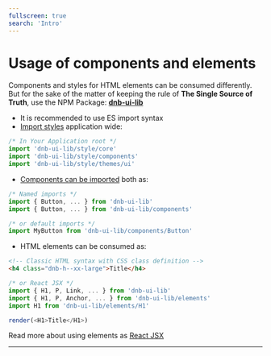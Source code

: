 ```yaml
---
fullscreen: true
search: 'Intro'
---
```


<Intro>

# Usage of components and elements

Components and styles for HTML elements can be consumed differently. But for the sake of the matter of keeping the rule of **The Single Source of Truth**, use the NPM Package: [**dnb-ui-lib**](https://www.npmjs.com/package/dnb-ui-lib)

- It is recommended to use ES import syntax
- [Import styles](!/uilib/usage/customisation/styling/consume-styles) application wide:

```js
/* In Your Application root */
import 'dnb-ui-lib/style/core'
import 'dnb-ui-lib/style/components'
import 'dnb-ui-lib/style/themes/ui'
```

- [Components can be imported](!/uilib/usage/first-steps/the-basics#compiler) both as:

```js
/* Named imports */
import { Button, ... } from 'dnb-ui-lib'
import { Button, ... } from 'dnb-ui-lib/components'
```

```js
/* or default imports */
import MyButton from 'dnb-ui-lib/components/Button'
```

- HTML elements can be consumed as:

```html
<!-- Classic HTML syntax with CSS class definition -->
<h4 class="dnb-h--xx-large">Title</h4>
```

```js
/* or React JSX */
import { H1, P, Link, ... } from 'dnb-ui-lib'
import { H1, P, Anchor, ... } from 'dnb-ui-lib/elements'
import H1 from 'dnb-ui-lib/elements/H1'

render(<H1>Title</H1>)
```

Read more about using elements as [React JSX](!/uilib/elements#react-jsx)

---

<IntroFooter href="/uilib/intro/13-quality-and-tests" text="Next - Quality and Tests" />

</Intro>

